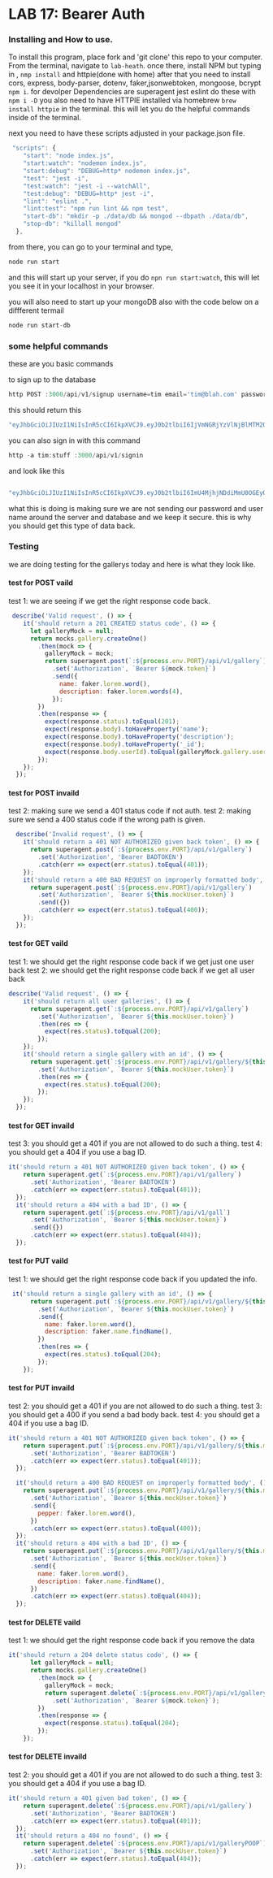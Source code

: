 
# LAB 17: Bearer Auth


### Installing and How to use.

To install this program, place fork and 'git clone' this repo to your computer. From the terminal, navigate to  `lab-heath`. once there, install NPM but typing in , `nmp install` and httpie(done with home) after that you need to install cors, express, body-parser, dotenv, faker,jsonwebtoken, mongoose, bcrypt `npm i`. for devolper Dependencies are superagent jest eslint do these with `npm i -D` you also need to have HTTPIE installed via homebrew `brew install httpie` in the terminal. this will let you do the helpful commands inside of the terminal.



next you need to have these scripts adjusted in your package.json file.

```javascript
 "scripts": {
    "start": "node index.js",
    "start:watch": "nodemon index.js",
    "start:debug": "DEBUG=http* nodemon index.js",
    "test": "jest -i",
    "test:watch": "jest -i --watchAll",
    "test:debug": "DEBUG=http* jest -i",
    "lint": "eslint .",
    "lint:test": "npm run lint && npm test",
    "start-db": "mkdir -p ./data/db && mongod --dbpath ./data/db",
    "stop-db": "killall mongod"
  },
  ```

from there, you can go to your terminal and type, 

```javascript
node run start
```
and this will start up your server, if you do `npn run start:watch`, this will let you see it in your localhost in your browser.

you will also need to start up your mongoDB also with the code below on a diffferent termail

```javascript
node run start-db
```

### some helpful commands  

these are you basic commands 

to sign up to the database
```javascript
http POST :3000/api/v1/signup username=tim email='tim@blah.com' password=stuff
```

this should return this 

```javascript
"eyJhbGciOiJIUzI1NiIsInR5cCI6IkpXVCJ9.eyJ0b2tlbiI6IjVmNGRjYzVlNjBlMTM2OWQ2ZGQ3NzQ5MmM3MDI5ZWQ3MmE3M2NkODlkNzBmZDVkNzdmOGEzOTU1MTAwMzE2YjMiLCJpYXQiOjE1MTc4ODE2MTN9.k3qz85cMxjTzAFsNFFptNkOwhQYW5eGWLZm-XGl6J_Q"

```

you can also sign in with this command
```javascript
http -a tim:stuff :3000/api/v1/signin
```

and look like this 
```javascript

"eyJhbGciOiJIUzI1NiIsInR5cCI6IkpXVCJ9.eyJ0b2tlbiI6ImU4MjhjNDdiMmU0OGEyODVmYWZmMmIyMGVhOTc5ZjNmOWE0YTJhOTM3YWY5ZmI2NjZhNmNlMTVjYmQ1NWJmNzkiLCJpYXQiOjE1MTc4ODE2NDR9.Zap5cs7r4xG81CaHj819m7ELLNAce5yV16Hwg-QoRoE"
```
what this is doing is making sure we are not sending our password and user name around the server and database and we keep it secure. this is why you should get this type of data back.

### Testing

we are doing testing for the gallerys today and here is what they look like.



#### test for POST vaild

test 1: we are seeing if we get the right response code back.

```javascript
 describe('Valid request', () => {
    it('should return a 201 CREATED status code', () => {
      let galleryMock = null;
      return mocks.gallery.createOne()
        .then(mock => {
          galleryMock = mock;
          return superagent.post(`:${process.env.PORT}/api/v1/gallery`)
            .set('Authorization', `Bearer ${mock.token}`)
            .send({
              name: faker.lorem.word(),
              description: faker.lorem.words(4),
            });
        })
        .then(response => {
          expect(response.status).toEqual(201);
          expect(response.body).toHaveProperty('name');
          expect(response.body).toHaveProperty('description');
          expect(response.body).toHaveProperty('_id');
          expect(response.body.userId).toEqual(galleryMock.gallery.userId.toString());
        });
    });
  });
  ```

#### test for POST invaild

test 2: making sure we send a 401 status code if not auth.
test 2: making sure we send a 400 status code if the wrong path is given.

```javascript
  describe('Invalid request', () => {
    it('should return a 401 NOT AUTHORIZED given back token', () => {
      return superagent.post(`:${process.env.PORT}/api/v1/gallery`)
        .set('Authorization', 'Bearer BADTOKEN')
        .catch(err => expect(err.status).toEqual(401));
    });
    it('should return a 400 BAD REQUEST on improperly formatted body', () => {
      return superagent.post(`:${process.env.PORT}/api/v1/gallery`)
        .set('Authorization', `Bearer ${this.mockUser.token}`)
        .send({})
        .catch(err => expect(err.status).toEqual(400));
    });
  });
```

#### test for GET vaild


test 1: we should get the right response code back if we get just one user back
test 2: we should get the right response code back if we get all user back

```javascript
describe('Valid request', () => {
    it('should return all user galleries', () => {
      return superagent.get(`:${process.env.PORT}/api/v1/gallery`)
        .set('Authorization', `Bearer ${this.mockUser.token}`)
        .then(res => {
          expect(res.status).toEqual(200);
        }); 
    });
    it('should return a single gallery with an id', () => {
      return superagent.get(`:${process.env.PORT}/api/v1/gallery/${this.mockGallery.gallery._id}`)
        .set('Authorization', `Bearer ${this.mockUser.token}`)
        .then(res => {
          expect(res.status).toEqual(200);
        });
    }); 
  });
  ```

#### test for GET invaild

  test 3: you should get a 401 if you are not allowed to do such a thing.
  test 4: you should get a 404 if you use a bag ID.


  ```javascript
 it('should return a 401 NOT AUTHORIZED given back token', () => {
      return superagent.get(`:${process.env.PORT}/api/v1/gallery`)
        .set('Authorization', 'Bearer BADTOKEN')
        .catch(err => expect(err.status).toEqual(401));
    });
    it('should return a 404 with a bad ID', () => {
      return superagent.get(`:${process.env.PORT}/api/v1/gall`)
        .set('Authorization', `Bearer ${this.mockUser.token}`)
        .send({})
        .catch(err => expect(err.status).toEqual(404));
    });
  ```

  #### test for PUT vaild


test 1: we should get the right response code back if you updated the info.


```javascript
 it('should return a single gallery with an id', () => {
      return superagent.put(`:${process.env.PORT}/api/v1/gallery/${this.mockGallery.gallery._id}`)
        .set('Authorization', `Bearer ${this.mockUser.token}`)
        .send({
          name: faker.lorem.word(),
          description: faker.name.findName(),
        })
        .then(res => {
          expect(res.status).toEqual(204);
        });
    }); 
  ```

#### test for PUT invaild

  test 2: you should get a 401 if you are not allowed to do such a thing.
  test 3: you should get a 400 if you send a bad body back.
  test 4: you should get a 404 if you use a bag ID.


  ```javascript
 it('should return a 401 NOT AUTHORIZED given back token', () => {
      return superagent.put(`:${process.env.PORT}/api/v1/gallery/${this.mockGallery.gallery._id}`)
        .set('Authorization', 'Bearer BADTOKEN')
        .catch(err => expect(err.status).toEqual(401));
    });

    it('should return a 400 BAD REQUEST on improperly formatted body', () => {
      return superagent.put(`:${process.env.PORT}/api/v1/gallery/${this.mockGallery.gallery._id}`)
        .set('Authorization', `Bearer ${this.mockUser.token}`)
        .send({
          pepper: faker.lorem.word(),
        })
        .catch(err => expect(err.status).toEqual(400));
    });
    it('should return a 404 with a bad ID', () => {
      return superagent.put(`:${process.env.PORT}/api/v1/gallery/${this.mockGallery.gallery}`)
        .set('Authorization', `Bearer ${this.mockUser.token}`)
        .send({
          name: faker.lorem.word(),
          description: faker.name.findName(),
        })
        .catch(err => expect(err.status).toEqual(404));
    });
  ```

  #### test for DELETE vaild


test 1: we should get the right response code back if you remove the data


```javascript
it('should return a 204 delete status code', () => {
      let galleryMock = null;
      return mocks.gallery.createOne()
        .then(mock => {
          galleryMock = mock;
          return superagent.delete(`:${process.env.PORT}/api/v1/gallery/${galleryMock.gallery._id}`)
            .set('Authorization', `Bearer ${mock.token}`);
        })
        .then(response => {
          expect(response.status).toEqual(204);
        });
    });
  ```

#### test for DELETE invaild

  test 2: you should get a 401 if you are not allowed to do such a thing.
  test 3: you should get a 404 if you use a bag ID.


  ```javascript
  it('should return a 401 given bad token', () => {
      return superagent.delete(`:${process.env.PORT}/api/v1/gallery`)
        .set('Authorization', 'Bearer BADTOKEN')
        .catch(err => expect(err.status).toEqual(401));
    });
    it('should return a 404 no found', () => {
      return superagent.delete(`:${process.env.PORT}/api/v1/galleryPOOP`)
        .set('Authorization', `Bearer ${this.mockUser.token}`)
        .catch(err => expect(err.status).toEqual(404));
    });
  ```